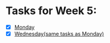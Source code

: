 # Tasks for Week 5:

- [x] [Monday](https://github.com/HackBulgaria/Programming101-Java/tree/master/week05/1.Monday)
- [x] [Wednesday(same tasks as Monday)](https://github.com/HackBulgaria/Programming101-Java/tree/master/week05/2.Wednesday)
